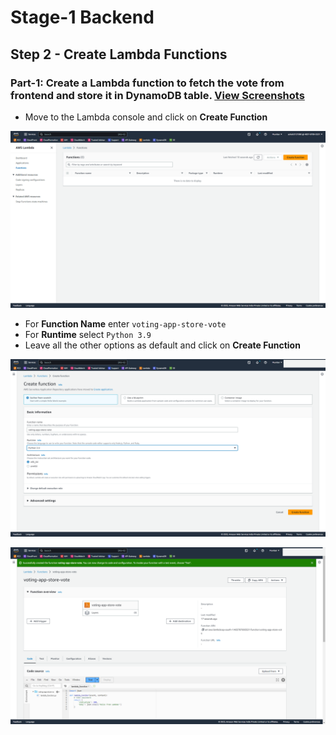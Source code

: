 # Stage-1 Backend

## Step 2 - Create Lambda Functions

### **Part-1: Create a Lambda function to fetch the vote from frontend and store it in DynamoDB table.** [View Screenshots](./02_LABINSTRUCTIONS/Stage1_Step2_Part1.md)

- Move to the Lambda console and click on **Create Function** 

![Screenshots1](Stage1_Step2_Part1.1.png)

- For **Function Name** enter `voting-app-store-vote`
- For **Runtime** select `Python 3.9`
- Leave all the other options as default and click on **Create Function**

![Screenshots2](Stage1_Step2_Part1.2.png)

![Screenshots3](Stage1_Step2_Part1.3.png)

